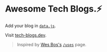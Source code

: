 # Awesome Tech Blogs.⚡

Add your blog in [`data.js`](./data.js).

Visit [tech-blogs.dev](https://tech-blogs.dev/).

> Inspired by [Wes Bos's](https://wesbos.com/) [`/uses`](https://uses.tech/) page.
